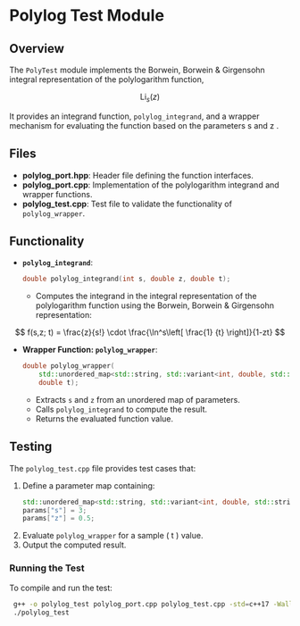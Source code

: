 # Polylog Test Module

## Overview
The `PolyTest` module implements the Borwein, Borwein & Girgensohn integral representation of the polylogarithm function, 

$$ 
\mathrm{Li}_s(z) 
$$

It provides an integrand function, `polylog_integrand`, and a wrapper mechanism for evaluating the function based on the parameters  s  and  z .

## Files
- **polylog_port.hpp**: Header file defining the function interfaces.
- **polylog_port.cpp**: Implementation of the polylogarithm integrand and wrapper functions.
- **polylog_test.cpp**: Test file to validate the functionality of `polylog_wrapper`.

## Functionality
- **`polylog_integrand`**:
  ```cpp
  double polylog_integrand(int s, double z, double t);
  ```
  - Computes the integrand in the integral representation of the polylogarithm function using the Borwein, Borwein & Girgensohn representation:

$$
f(s,z; t) = \frac{z}{s!} \cdot \frac{\ln^s\left[ \frac{1}  {t} \right]}{1-zt} 
$$

- **Wrapper Function: `polylog_wrapper`**:
  ```cpp
  double polylog_wrapper(
      std::unordered_map<std::string, std::variant<int, double, std::string>> parameters, 
      double t);
  ```
  - Extracts `s` and `z` from an unordered map of parameters.
  - Calls `polylog_integrand` to compute the result.
  - Returns the evaluated function value.

## Testing
The `polylog_test.cpp` file provides test cases that:
1. Define a parameter map containing:
   ```cpp
   std::unordered_map<std::string, std::variant<int, double, std::string>> params;
   params["s"] = 3;
   params["z"] = 0.5;
   ```
2. Evaluate `polylog_wrapper` for a sample \( t \) value.
3. Output the computed result.

### Running the Test
To compile and run the test:
```sh
 g++ -o polylog_test polylog_port.cpp polylog_test.cpp -std=c++17 -Wall
 ./polylog_test
```

